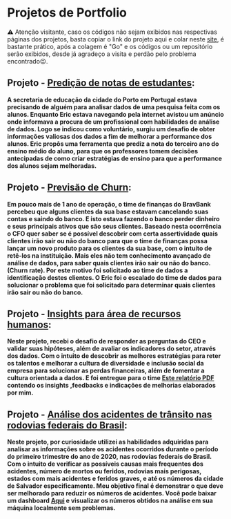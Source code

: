 # Projetos de Portfolio

⚠ Atenção visitante, caso os códigos não sejam exibidos nas respectivas páginas dos projetos, basta copiar o link do projeto aqui e colar neste [site](https://nbviewer.jupyter.org/), é bastante prático, após a colagem é "Go" e os códigos ou um repositório serão exibidos, desde já agradeço a visita e perdão pelo problema encontrado😉.

## **Projeto** - [Predição de notas de estudantes](https://nbviewer.jupyter.org/github/Eric-Oliveira-ds/Data-Science-Projetos-Portfolio/tree/main/ESTUDANTES/):
**A secretaria de educação da cidade do Porto em Portugal estava precisando de alguém para analisar dados de uma pesquisa feita com os alunos. Enquanto Eric estava navegando pela internet avistou um anúncio onde informava a procura de um profissional com habilidades de análise de dados. Logo se indicou como voluntário, surgiu um desafio de obter informações valiosas dos dados a fim de melhorar a performance dos alunos. Eric propôs uma ferramenta que prediz a nota do terceiro ano do ensino médio do aluno, para que os professores tomem decisões antecipadas de como criar estratégias de ensino para que a performance dos alunos sejam melhoradas.**

## **Projeto** - [Previsão de Churn](https://nbviewer.jupyter.org/github/Eric-Oliveira-ds/Data-Science-Projetos-Portfolio/tree/main/CHURN/):
**Em pouco mais de 1 ano de operação, o time de finanças do BravBank percebeu que alguns clientes da sua base estavam cancelando suas contas e saindo do banco. E isto estava fazendo o banco perder dinheiro e seus principais ativos que são seus clientes. Baseado nesta ocorrência o CFO quer saber se é possível descobrir com certa assertividade quais clientes irão sair ou não do banco para que o time de finanças possa lançar um novo produto para os clientes da sua base, com o intuito de retê-los na instituição. Mais eles não tem conhecimento avançado de análise de dados, para saber quais clientes irão sair ou não do banco.(Churn rate). Por este motivo foi solicitado ao time de dados a identificação destes clientes. O Eric foi o escalado do time de dados para solucionar o problema que foi solicitado para determinar quais clientes irão sair ou não do banco.**

## **Projeto** - [Insights para área de recursos humanos](https://nbviewer.jupyter.org/github/Eric-Oliveira-ds/Data-Science-Projetos-Portfolio/tree/main/RH_EDA/): 
**Neste projeto, recebi o desafio de responder as perguntas do CEO e validar suas hipóteses, além de avaliar os indicadores do setor, através dos dados. Com o intuito de descobrir as melhores estratégias para reter os talentos e melhorar a cultura de diversidade e inclusão social da empresa para solucionar as perdas financeiras, além de fomentar a cultura orientada a dados. E foi entregue para o time [Este relatório PDF](https://github.com/Eric-Oliveira-ds/Data-Science-Projetos-Portfolio/blob/main/RH_EDA/RELAT%C3%93RIO_RH.pdf) contendo os insights ,feedbacks e indicações de melhorias elaborados por mim.**

## **Projeto** - [Análise dos acidentes de trânsito nas rodovias federais do Brasil](https://nbviewer.jupyter.org/github/Eric-Oliveira-ds/Data-Science-Projetos-Portfolio/tree/main/ACIDENTES%20DE%20TR%C3%82NSITO%20NAS%20RODOVIAS%20BRASILEIRAS%20NO%20PRIMEIRO%20TRIMESTRE%20DE%202020/): 
**Neste projeto, por curiosidade utilizei as habilidades adquiridas para analisar as informações sobre os acidentes ocorridos durante o período do primeiro trimestre do ano de 2020, nas rodovias federais do Brasil. Com o intuito de verificar as possíveis causas mais frequentes dos acidentes, número de mortos ou feridos, rodovias mais perigosas, estados com mais acidentes e feridos graves, e até os números da cidade de Salvador especificamente. Meu objetivo final é demonstrar o que deve ser melhorado para reduzir os números de acidentes. Você pode baixar um dashboard [Aqui](https://github.com/Eric-Oliveira-ds/Data-Science-Projetos-Portfolio/raw/main/ACIDENTES%20DE%20TR%C3%82NSITO%20NAS%20RODOVIAS%20BRASILEIRAS%20NO%20PRIMEIRO%20TRIMESTRE%20DE%202020/Dashboard.html) e visualizar os números obtidos na análise em sua máquina localmente sem problemas.**

